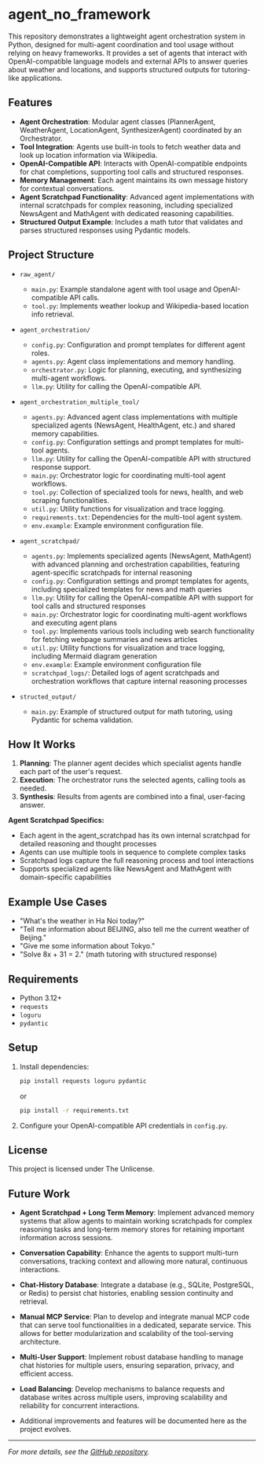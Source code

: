 # agent_no_framework

This repository demonstrates a lightweight agent orchestration system in Python, designed for multi-agent coordination and tool usage without relying on heavy frameworks. It provides a set of agents that interact with OpenAI-compatible language models and external APIs to answer queries about weather and locations, and supports structured outputs for tutoring-like applications.

## Features

- **Agent Orchestration**: Modular agent classes (PlannerAgent, WeatherAgent, LocationAgent, SynthesizerAgent) coordinated by an Orchestrator.
- **Tool Integration**: Agents use built-in tools to fetch weather data and look up location information via Wikipedia.
- **OpenAI-Compatible API**: Interacts with OpenAI-compatible endpoints for chat completions, supporting tool calls and structured responses.
- **Memory Management**: Each agent maintains its own message history for contextual conversations.
- **Agent Scratchpad Functionality**: Advanced agent implementations with internal scratchpads for complex reasoning, including specialized NewsAgent and MathAgent with dedicated reasoning capabilities.
- **Structured Output Example**: Includes a math tutor that validates and parses structured responses using Pydantic models.

## Project Structure

- `raw_agent/`  
  - `main.py`: Example standalone agent with tool usage and OpenAI-compatible API calls.
  - `tool.py`: Implements weather lookup and Wikipedia-based location info retrieval.

- `agent_orchestration/`  
  - `config.py`: Configuration and prompt templates for different agent roles.
  - `agents.py`: Agent class implementations and memory handling.
  - `orchestrator.py`: Logic for planning, executing, and synthesizing multi-agent workflows.
  - `llm.py`: Utility for calling the OpenAI-compatible API.

- `agent_orchestration_multiple_tool/`  
  - `agents.py`: Advanced agent class implementations with multiple specialized agents (NewsAgent, HealthAgent, etc.) and shared memory capabilities.
  - `config.py`: Configuration settings and prompt templates for multi-tool agents.
  - `llm.py`: Utility for calling the OpenAI-compatible API with structured response support.
  - `main.py`: Orchestrator logic for coordinating multi-tool agent workflows.
  - `tool.py`: Collection of specialized tools for news, health, and web scraping functionalities.
  - `util.py`: Utility functions for visualization and trace logging.
  - `requirements.txt`: Dependencies for the multi-tool agent system.
  - `env.example`: Example environment configuration file.

- `agent_scratchpad/`
  - `agents.py`: Implements specialized agents (NewsAgent, MathAgent) with advanced planning and orchestration capabilities, featuring agent-specific scratchpads for internal reasoning
  - `config.py`: Configuration settings and prompt templates for agents, including specialized templates for news and math queries
  - `llm.py`: Utility for calling the OpenAI-compatible API with support for tool calls and structured responses
  - `main.py`: Orchestrator logic for coordinating multi-agent workflows and executing agent plans
  - `tool.py`: Implements various tools including web search functionality for fetching webpage summaries and news articles
  - `util.py`: Utility functions for visualization and trace logging, including Mermaid diagram generation
  - `env.example`: Example environment configuration file
  - `scratchpad_logs/`: Detailed logs of agent scratchpads and orchestration workflows that capture internal reasoning processes

- `structed_output/`  
  - `main.py`: Example of structured output for math tutoring, using Pydantic for schema validation.

## How It Works

1. **Planning**: The planner agent decides which specialist agents handle each part of the user's request.
2. **Execution**: The orchestrator runs the selected agents, calling tools as needed.
3. **Synthesis**: Results from agents are combined into a final, user-facing answer.

**Agent Scratchpad Specifics:**
- Each agent in the agent_scratchpad has its own internal scratchpad for detailed reasoning and thought processes
- Agents can use multiple tools in sequence to complete complex tasks
- Scratchpad logs capture the full reasoning process and tool interactions
- Supports specialized agents like NewsAgent and MathAgent with domain-specific capabilities

## Example Use Cases

- "What's the weather in Ha Noi today?"  
- "Tell me information about BEIJING, also tell me the current weather of Beijing."
- "Give me some information about Tokyo."
- "Solve 8x + 31 = 2." (math tutoring with structured response)

## Requirements

- Python 3.12+
- `requests`
- `loguru`
- `pydantic`

## Setup

1. Install dependencies:
   ```bash
   pip install requests loguru pydantic
   ```
   or
   ```bash
   pip install -r requirements.txt
   ```
3. Configure your OpenAI-compatible API credentials in `config.py`.

## License

This project is licensed under The Unlicense.

## Future Work

- **Agent Scratchpad + Long Term Memory**: Implement advanced memory systems that allow agents to maintain working scratchpads for complex reasoning tasks and long-term memory stores for retaining important information across sessions.

- **Conversation Capability**: Enhance the agents to support multi-turn conversations, tracking context and allowing more natural, continuous interactions.

- **Chat-History Database**: Integrate a database (e.g., SQLite, PostgreSQL, or Redis) to persist chat histories, enabling session continuity and retrieval.

- **Manual MCP Service**: Plan to develop and integrate manual MCP code that can serve tool functionalities in a dedicated, separate service. This allows for better modularization and scalability of the tool-serving architecture.

- **Multi-User Support**: Implement robust database handling to manage chat histories for multiple users, ensuring separation, privacy, and efficient access.

- **Load Balancing**: Develop mechanisms to balance requests and database writes across multiple users, improving scalability and reliability for concurrent interactions.
- Additional improvements and features will be documented here as the project evolves.

---

*For more details, see the [GitHub repository](https://github.com/Tamminhdiep97/agent_no_framework).*
